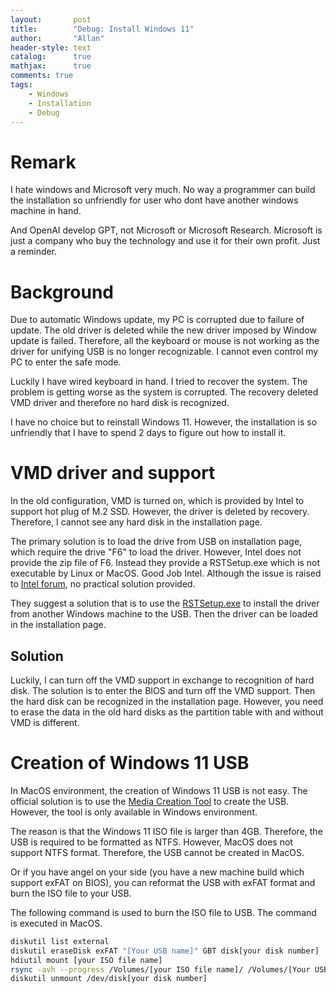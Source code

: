 ```yaml
---
layout:       post
title:        "Debug: Install Windows 11"
author:       "Allan"
header-style: text
catalog:      true
mathjax:      true
comments: true
tags:
    - Windows
    - Installation
    - Debug
---
```

# Remark

I hate windows and Microsoft very much. No way a programmer can build the installation so unfriendly for user who dont have another windows machine in hand.

And OpenAI develop GPT, not Microsoft or Microsoft Research. Microsoft is just a company who buy the technology and use it for their own profit. Just a reminder.

# Background
Due to automatic Windows update, my PC is corrupted due to failure of update. The old driver is deleted while the new driver imposed by Window update is failed. Therefore, all the keyboard or mouse is not working as the driver for unifying USB is no longer recognizable. I cannot even control my PC to enter the safe mode.

Luckily I have wired keyboard in hand. I tried to recover the system. The problem is getting worse as the system is corrupted. The recovery deleted VMD driver and therefore no hard disk is recognized.

I have no choice but to reinstall Windows 11. However, the installation is so unfriendly that I have to spend 2 days to figure out how to install it.

# VMD driver and support

In the old configuration, VMD is turned on, which is provided by Intel to support hot plug of M.2 SSD. However, the driver is deleted by recovery. Therefore, I cannot see any hard disk in the installation page. 

The primary solution is to load the drive from USB on installation page, which require the drive "F6" to load the driver. However, Intel does not provide the zip file of F6. Instead they provide a RSTSetup.exe which is not executable by Linux or MacOS. Good Job Intel. Although the issue is raised to [Intel forum](https://www.intel.com/content/www/us/en/support/articles/000058724/memory-and-storage/intel-optane-memory.html), no practical solution provided.

They suggest a solution that is to use the [RSTSetup.exe](https://www.intel.com/content/www/us/en/download/19512/intel-rapid-storage-technology-driver-installation-software-with-intel-optane-memory-10th-and-11th-gen-platforms.html) to install the driver from another Windows machine to the USB. Then the driver can be loaded in the installation page.

## Solution
Luckily, I can turn off the VMD support in exchange to recognition of hard disk. The solution is to enter the BIOS and turn off the VMD support. Then the hard disk can be recognized in the installation page. However, you need to erase the data in the old hard disks as the partition table with and without VMD is different.

# Creation of Windows 11 USB
In MacOS environment, the creation of Windows 11 USB is not easy. The official solution is to use the [Media Creation Tool](https://www.microsoft.com/en-us/software-download/windows11) to create the USB. However, the tool is only available in Windows environment.

The reason is that the Windows 11 ISO file is larger than 4GB. Therefore, the USB is required to be formatted as NTFS. However, MacOS does not support NTFS format. Therefore, the USB cannot be created in MacOS.

Or if you have angel on your side (you have a new machine build which support exFAT on BIOS), you can reformat the USB with exFAT format and burn the ISO file to your USB. 

The following command is used to burn the ISO file to USB. The command is executed in MacOS.

```bash
diskutil list external
diskutil eraseDisk exFAT "[Your USB name]" GBT disk[your disk number]
hdiutil mount [your ISO file name]
rsync -avh --progress /Volumes/[your ISO file name]/ /Volumes/[Your USB name]/
diskutil unmount /dev/disk[your disk number]
```

